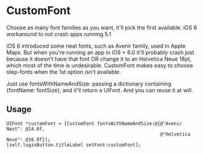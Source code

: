 CustomFont
==========

Choose as many font families as you want, it'll pick the first available. iOS 6 workaround to not crash apps running 5.1


iOS 6 introduced some neat fonts, such as Avenir family, used in Apple Maps.
But when you're running an app in iOS < 6.0 it'll probably crash just because it doesn't have that font OR change it to an Helvetica Neue 18pt, which most of the time is undesirable.
CustomFont makes easy to choose step-fonts when the 1st option isn't available.

Just use fontsWithNameAndSize: passing a dictionary containing {fontName: fontSize}, and it'll return a UIFont. 
And you can reuse it at will.

Usage
-----

    UIFont *customFont = [CustomFont fontsWithNameAndSize:@{@"Avenir Next": @14.0f,
														    @"Helvetica Neue": @16.0f}];
    [self.loginButton.titleLabel setFont:customFont];
